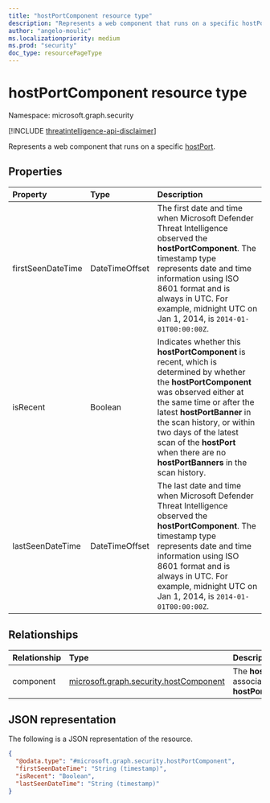 ```yaml
---
title: "hostPortComponent resource type"
description: "Represents a web component that runs on a specific hostPort."
author: "angelo-moulic"
ms.localizationpriority: medium
ms.prod: "security"
doc_type: resourcePageType
---
```


# hostPortComponent resource type

Namespace: microsoft.graph.security

[!INCLUDE [threatintelligence-api-disclaimer](../../includes/threatintelligence-api-disclaimer.md)]

Represents a web component that runs on a specific [hostPort](../resources/security-hostport.md).

## Properties

| Property          | Type           | Description                                                                                                                                                                                                                                                                                                          |
| :---------------- | :------------- | :------------------------------------------------------------------------------------------------------------------------------------------------------------------------------------------------------------------------------------------------------------------------------------------------------------------- |
| firstSeenDateTime | DateTimeOffset | The first date and time when Microsoft Defender Threat Intelligence observed the **hostPortComponent**. The timestamp type represents date and time information using ISO 8601 format and is always in UTC. For example, midnight UTC on Jan 1, 2014, is `2014-01-01T00:00:00Z`.                                       |
| isRecent          | Boolean        | Indicates whether this **hostPortComponent** is recent, which is determined by whether the **hostPortComponent** was observed either at the same time or after the latest **hostPortBanner** in the scan history, or within two days of the latest scan of the **hostPort** when there are no **hostPortBanners** in the scan history. |
| lastSeenDateTime  | DateTimeOffset | The last date and time when Microsoft Defender Threat Intelligence observed the **hostPortComponent**. The timestamp type represents date and time information using ISO 8601 format and is always in UTC. For example, midnight UTC on Jan 1, 2014, is `2014-01-01T00:00:00Z`.                                        |

## Relationships

| Relationship | Type                                                                             | Description                                                       |
| :----------- | :------------------------------------------------------------------------------- | :---------------------------------------------------------------- |
| component    | [microsoft.graph.security.hostComponent](../resources/security-hostcomponent.md) | The **hostComponent** associated with this **hostPortComponent**. |

## JSON representation

The following is a JSON representation of the resource.

<!-- {
  "blockType": "resource",
  "@odata.type": "microsoft.graph.security.hostPortComponent"
}
-->

```json
{
  "@odata.type": "#microsoft.graph.security.hostPortComponent",
  "firstSeenDateTime": "String (timestamp)",
  "isRecent": "Boolean",
  "lastSeenDateTime": "String (timestamp)"
}
```
